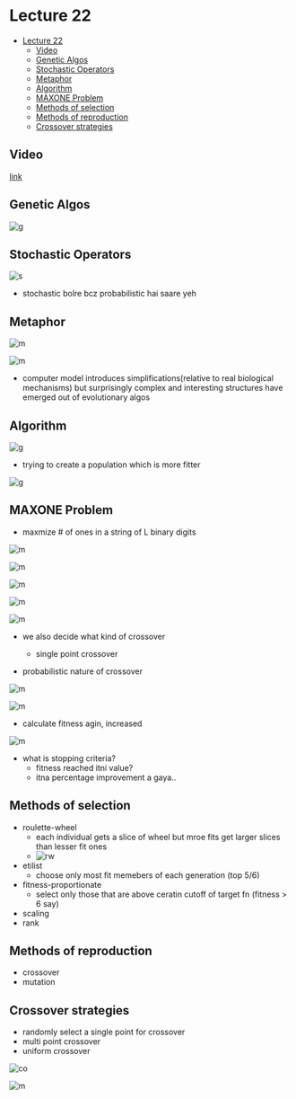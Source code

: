 # Lecture 22

- [Lecture 22](#lecture-22)
  - [Video](#video)
  - [Genetic Algos](#genetic-algos)
  - [Stochastic Operators](#stochastic-operators)
  - [Metaphor](#metaphor)
  - [Algorithm](#algorithm)
  - [MAXONE Problem](#maxone-problem)
  - [Methods of selection](#methods-of-selection)
  - [Methods of reproduction](#methods-of-reproduction)
  - [Crossover strategies](#crossover-strategies)

## Video

[link](https://drive.google.com/file/d/1vByQTY3efxF4oCuW88RvzbVYe1k5KQ1T/view)

## Genetic Algos

![g](gas.png)

## Stochastic Operators

![s](sop.png)

- stochastic bolre bcz probabilistic hai saare yeh

## Metaphor

![m](meta.png)

![m](m2.png)

- computer model introduces simplifications(relative to real biological mechanisms) but surprisingly complex and interesting structures have emerged out of evolutionary algos

## Algorithm

![g](ga.png)

- trying to create a population which is more fitter

![g](gad.png)

## MAXONE Problem

- maxmize # of ones in a string of L binary digits

![m](mo2.png)

![m](mo3.png)

![m](m4.png)

![m](m5.png)

![m](m6.png)

- we also decide what kind of crossover
  - single point crossover

- probabilistic nature of crossover

![m](m7.png)

![m](m8.png)

- calculate fitness agin, increased

![m](m9.png)

- what is stopping criteria?
  - fitness reached itni value?
  - itna percentage improvement a gaya..

## Methods of selection

- roulette-wheel
  - each individual gets a slice of wheel but mroe fits get larger slices than lesser fit ones
  - ![rw](rw.png)
- etilist
  - choose only most fit memebers of each generation (top 5/6)
- fitness-proportionate
  - select only those that are above ceratin cutoff of target fn (fitness > 6 say)
- scaling
- rank

## Methods of reproduction

- crossover
- mutation

## Crossover strategies

- randomly select a single point for crossover
- multi point crossover
- uniform crossover

![co](cos.png)

![m](mutaa.png)

